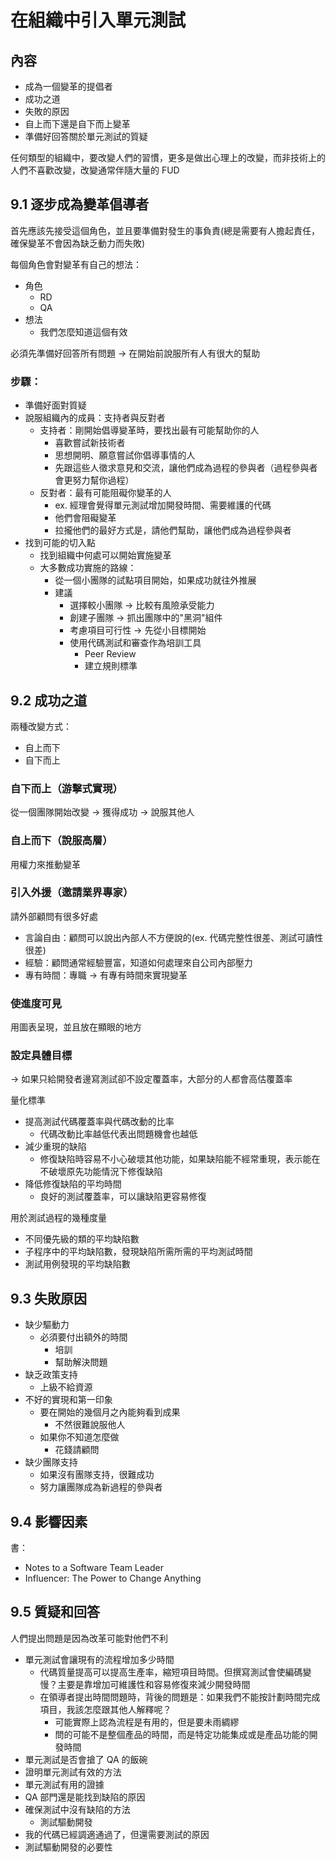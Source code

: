 # 在組織中引入單元測試

## 內容

- 成為一個變革的提倡者
- 成功之道
- 失敗的原因
- 自上而下還是自下而上變革
- 準備好回答關於單元測試的質疑

任何類型的組織中，要改變人們的習慣，更多是做出心理上的改變，而非技術上的
人們不喜歡改變，改變通常伴隨大量的 FUD

## 9.1 逐步成為變革倡導者

首先應該先接受這個角色，並且要準備對發生的事負責(總是需要有人擔起責任，確保變革不會因為缺乏動力而失敗)

每個角色會對變革有自己的想法：
- 角色
  - RD
  - QA
- 想法
  - 我們怎麼知道這個有效

必須先準備好回答所有問題
-> 在開始前說服所有人有很大的幫助

### 步驟：
- 準備好面對質疑
- 說服組織內的成員：支持者與反對者
  - 支持者：剛開始倡導變革時，要找出最有可能幫助你的人
    - 喜歡嘗試新技術者
    - 思想開明、願意嘗試你倡導事情的人
    - 先跟這些人徵求意見和交流，讓他們成為過程的參與者（過程參與者會更努力幫你過程）
  - 反對者：最有可能阻礙你變革的人
    - ex. 經理會覺得單元測試增加開發時間、需要維護的代碼
    - 他們會阻礙變革
    - 拉攏他們的最好方式是，請他們幫助，讓他們成為過程參與者
- 找到可能的切入點
  - 找到組織中何處可以開始實施變革
  - 大多數成功實施的路線：
    - 從一個小團隊的試點項目開始，如果成功就往外推展
    - 建議
      - 選擇較小團隊 -> 比較有風險承受能力
      - 創建子團隊 -> 抓出團隊中的"黑洞"組件
      - 考慮項目可行性 -> 先從小目標開始
      - 使用代碼測試和審查作為培訓工具
        - Peer Review
        - 建立規則標準

## 9.2 成功之道

兩種改變方式：
- 自上而下
- 自下而上

### 自下而上（游擊式實現）
從一個團隊開始改變 -> 獲得成功 -> 說服其他人

### 自上而下（說服高層）
用權力來推動變革

### 引入外援（邀請業界專家）
請外部顧問有很多好處
- 言論自由：顧問可以說出內部人不方便說的(ex. 代碼完整性很差、測試可讀性很差)
- 經驗：顧問通常經驗豐富，知道如何處理來自公司內部壓力
- 專有時間：專職 -> 有專有時間來實現變革

### 使進度可見
用圖表呈現，並且放在顯眼的地方

### 設定具體目標
-> 如果只給開發者邊寫測試卻不設定覆蓋率，大部分的人都會高估覆蓋率

量化標準
- 提高測試代碼覆蓋率與代碼改動的比率
  - 代碼改動比率越低代表出問題機會也越低
- 減少重現的缺陷
  - 修復缺陷時容易不小心破壞其他功能，如果缺陷能不經常重現，表示能在不破壞原先功能情況下修復缺陷
- 降低修復缺陷的平均時間
  - 良好的測試覆蓋率，可以讓缺陷更容易修復

用於測試過程的幾種度量
- 不同優先級的類的平均缺陷數
- 子程序中的平均缺陷數，發現缺陷所需所需的平均測試時間
- 測試用例發現的平均缺陷數

## 9.3 失敗原因

- 缺少驅動力
  - 必須要付出額外的時間
    - 培訓
    - 幫助解決問題
- 缺乏政策支持
  - 上級不給資源
- 不好的實現和第一印象
  - 要在開始的幾個月之內能夠看到成果
    - 不然很難說服他人
  - 如果你不知道怎麼做
    - 花錢請顧問
- 缺少團隊支持
  - 如果沒有團隊支持，很難成功
  - 努力讓團隊成為新過程的參與者


## 9.4 影響因素
書：
- Notes to a Software Team Leader
- Influencer: The Power to Change Anything

## 9.5 質疑和回答

人們提出問題是因為改革可能對他們不利

- 單元測試會讓現有的流程增加多少時間
  - 代碼質量提高可以提高生產率，縮短項目時間。但撰寫測試會使編碼變慢？主要是靠增加可維護性和容易修復來減少開發時間
  - 在領導者提出時間問題時，背後的問題是：如果我們不能按計劃時間完成項目，我該怎麼跟其他人解釋呢？
    - 可能實際上認為流程是有用的，但是要未雨綢繆
    - 問的可能不是整個產品的時間，而是特定功能集成或是產品功能的開發時間
- 單元測試是否會搶了 QA 的飯碗
- 證明單元測試有效的方法
- 單元測試有用的證據
- QA 部門還是能找到缺陷的原因
- 確保測試中沒有缺陷的方法
  - 測試驅動開發
- 我的代碼已經調適通過了，但還需要測試的原因
- 測試驅動開發的必要性
